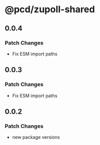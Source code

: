 # @pcd/zupoll-shared

## 0.0.4

### Patch Changes

- Fix ESM import paths

## 0.0.3

### Patch Changes

- Fix ESM import paths

## 0.0.2

### Patch Changes

- new package versions

